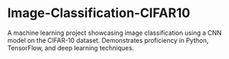 # Image-Classification-CIFAR10
A machine learning project showcasing image classification using a CNN model on the CIFAR-10 dataset. Demonstrates proficiency in Python, TensorFlow, and deep learning techniques.
